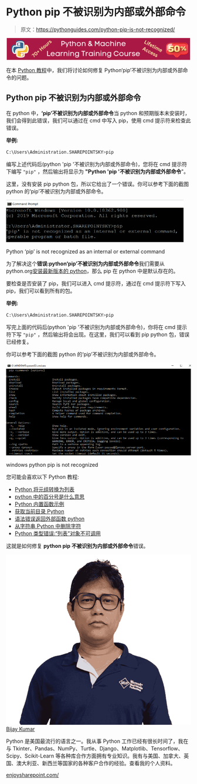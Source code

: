 # Python pip 不被识别为内部或外部命令

> 原文：<https://pythonguides.com/python-pip-is-not-recognized/>

[![Python & Machine Learning training courses](img/49ec9c6da89a04c9f45bab643f8c765c.png)](https://sharepointsky.teachable.com/p/python-and-machine-learning-training-course)

在本 [Python 教程](https://pythonguides.com/python-download-and-installation/)中，我们将讨论如何修复 Python‘pip’不被识别为内部或外部命令的问题。

## Python pip 不被识别为内部或外部命令

在 python 中，**‘pip’不被识别为内部或外部命令**当 python 和预期版本未安装时，我们会得到此错误，我们可以通过在 cmd 中写入 pip，使用 cmd 提示符来检查此错误。

**举例:**

```py
C:\Users\Administration.SHAREPOINTSKY>pip
```

编写上述代码后(python 'pip '不被识别为内部或外部命令)，您将在 cmd 提示符下编写 `"pip"` ，然后输出将显示为 **"Python 'pip '不被识别为内部或外部命令**"。

这里，没有安装 pip python 包，所以它给出了一个错误。你可以参考下面的截图 python 的‘pip’不被识别为内部或外部命令。

![Python pip is not recognized as an internal or external command](img/df8ab7c7924772f8e4915807960cbb5a.png "Python pip is not recognized as an internal or external command")

Python ‘pip’ is not recognized as an internal or external command

为了解决这个**错误:python‘pip’不被识别为内部或外部命令**我们需要从 python.org[安装最新版本的 python](https://python.org/)，那么 pip 在 python 中是默认存在的。

要检查是否安装了 pip，我们可以进入 cmd 提示符，通过在 cmd 提示符下写入 pip，我们可以看到所有的包。

**举例:**

```py
C:\Users\Administration.SHAREPOINTSKY>pip
```

写完上面的代码后(python 'pip '不被识别为内部或外部命令)，你将在 cmd 提示符下写 `"pip"` ，然后输出将会出现。在这里，我们可以看到 pip python 包，错误已经修复。

你可以参考下面的截图 python 的‘pip’不被识别为内部或外部命令。

![windows python pip is not recognized](img/cbc178776097985051a2f25c163286e9.png "Python pip is not recognized as an internal or external command 2")

windows python pip is not recognized

您可能会喜欢以下 Python 教程:

*   [Python 将元组转换为列表](https://pythonguides.com/python-convert-tuple-to-list/)
*   [python 中的百分号是什么意思](https://pythonguides.com/percent-sign-mean-in-python/)
*   [Python 内置函数示例](https://pythonguides.com/python-built-in-functions/)
*   [获取当前目录 Python](https://pythonguides.com/get-current-directory-python/)
*   [语法错误返回外部函数 python](https://pythonguides.com/syntaxerror-return-outside-function-python/)
*   [从字符串 Python 中删除字符](https://pythonguides.com/remove-character-from-string-python/)
*   [Python 类型错误:“列表”对象不可调用](https://pythonguides.com/python-typeerror-list-object-is-not-callable/)

这就是如何修复 **python pip 不被识别为内部或外部命令**错误。

![Bijay Kumar MVP](img/9cb1c9117bcc4bbbaba71db8d37d76ef.png "Bijay Kumar MVP")[Bijay Kumar](https://pythonguides.com/author/fewlines4biju/)

Python 是美国最流行的语言之一。我从事 Python 工作已经有很长时间了，我在与 Tkinter、Pandas、NumPy、Turtle、Django、Matplotlib、Tensorflow、Scipy、Scikit-Learn 等各种库合作方面拥有专业知识。我有与美国、加拿大、英国、澳大利亚、新西兰等国家的各种客户合作的经验。查看我的个人资料。

[enjoysharepoint.com/](https://enjoysharepoint.com/)[](https://www.facebook.com/fewlines4biju "Facebook")[](https://www.linkedin.com/in/fewlines4biju/ "Linkedin")[](https://twitter.com/fewlines4biju "Twitter")
